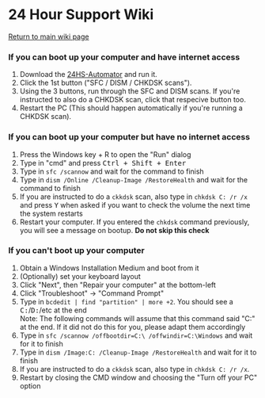 # 24 Hour Support Wiki

[Return to main wiki page](https://github.com/CommandMC/24HS-Wiki/blob/main/index.md)

### If you can boot up your computer and have internet access

1. Download the [24HS-Automator](https://github.com/CommandMC/24HS-Automator/releases/latest) and run it.
2. Click the 1st button ("SFC / DISM / CHKDSK scans").
3. Using the 3 buttons, run through the SFC and DISM scans. If you're instructed to also do a CHKDSK scan, click that respecive button too.
4. Restart the PC (This should happen automatically if you're running a CHKDSK scan).

### If you can boot up your computer but have no internet access

1. Press the Windows key + R to open the "Run" dialog
2. Type in "cmd" and press <kbd>Ctrl + Shift + Enter</kbd>
3. Type in `sfc /scannow` and wait for the command to finish
4. Type in `dism /Online /Cleanup-Image /RestoreHealth` and wait for the command to finish
5. If you are instructed to do a `ckkdsk` scan, also type in `chkdsk C: /r /x` and press <kbd>Y</kbd> when asked if you want to check the volume the next time the system restarts
6. Restart your computer. If you entered the `chkdsk` command previously, you will see a message on bootup. **Do not skip this check**

### If you can't boot up your computer
1. Obtain a Windows Installation Medium and boot from it
2. (Optionally) set your keyboard layout
3. Click "Next", then "Repair your computer" at the bottom-left
4. Click "Troubleshoot" -> "Command Prompt"
5. Type in `bcdedit | find "partition" | more +2`. You should see a <samp>C:</samp>/<samp>D:</samp>/etc at the end  
  Note: The following commands will assume that this command said "C:" at the end. If it did not do this for you, please adapt them accordingly
7. Type in `sfc /scannow /offbootdir=C:\ /offwindir=C:\Windows` and wait for it to finish
8. Type in `dism /Image:C: /Cleanup-Image /RestoreHealth` and wait for it to finish
9. If you are instructed to do a `ckkdsk` scan, also type in `chkdsk C: /r /x`.
10. Restart by closing the CMD window and choosing the "Turn off your PC" option
